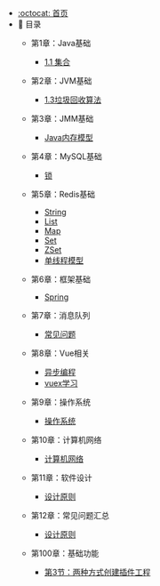 - [:octocat: 首页](/README)
- :memo: 目录
   - 第1章：Java基础
       
       - [1.1 集合](/md/idea-plugin/2021-08-27-技术调研IDEA插件怎么开发.md)
       
   - 第2章：JVM基础    
    
       - [1.3垃圾回收算法]()

   - 第3章：JMM基础            

       - [Java内存模型]()

   - 第4章：MySQL基础
       
      - [锁](/md/idea-plugin/2021-08-27-技术调研IDEA插件怎么开发.md)  
          
   - 第5章：Redis基础
       
      - [String]()
      - [List]()
      - [Map]()
      - [Set]()     
      - [ZSet]() 
      - [单线程模型]()
      

   - 第6章：框架基础
       
      - [Spring](/md/idea-plugin/2021-08-27-技术调研IDEA插件怎么开发.md)         
   
   - 第7章：消息队列
       
      - [常见问题]()
      
   - 第8章：Vue相关
      
      - [异步编程](/md/idea-plugin/2022-04-19-promise-async-await异步编程.md)
      - [vuex学习](/md/idea-plugin/2022-04-20-vuex学习.md)
    
   - 第9章：操作系统
       
      - [操作系统]()
      
   - 第10章：计算机网络
      
      - [计算机网络]()       
      
   - 第11章：软件设计
      
      - [设计原则](/md/idea-plugin/2022-03-07-软件设计七大原则.md)   
      
   - 第12章：常见问题汇总
      
      - [设计原则](/md/idea-plugin/2022-03-16-纵坐标数据相差太大怎么做表.md)
      
   - 第100章：基础功能
   
       - [第3节：两种方式创建插件工程](/md/idea-plugin/2021-08-29-技术实践IDEA插件怎么发布.md)

